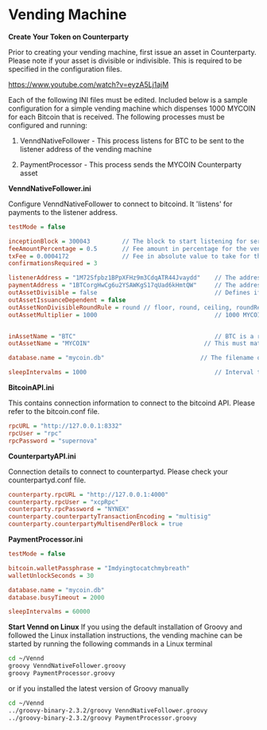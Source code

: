 Vending Machine
===============

**Create Your Token on Counterparty**

Prior to creating your vending machine, first issue an asset in Counterparty. Please note if your asset is divisible or indivisible. This is required to be specified in the configuration files.

https://www.youtube.com/watch?v=eyzA5Lj1ajM


Each of the following INI files must be edited. Included below is a sample configuration for a simple vending machine which dispenses 1000 MYCOIN for each Bitcoin that is received. The following processes must be configured and running:

1) VenndNativeFollower - This process listens for BTC to be sent to the listener address of the vending machine

2) PaymentProcessor - This process sends the MYCOIN Counterparty asset

**VenndNativeFollower.ini**

Configure VenndNativeFollower to connect to bitcoind. It 'listens' for payments to the listener address.

```ini
testMode = false

inceptionBlock = 300043         // The block to start listening for service requests -1. ie start listening on block 300044
feeAmountPercentage = 0.5       // Fee amount in percentage for the vending machine to take. eg 0.5%
txFee = 0.0004172               // Fee in absolute value to take for the costs of Counterparty transaction transmission
confirmationsRequired = 3

listenerAddress = "1M72Sfpbz1BPpXFHz9m3CdqATR44Jvaydd"    // The address which the gateway will receive the native alt-coin
paymentAddress = "1BTCorgHwCg6u2YSAWKgS17qUad6kHmtQW"     // The address which the gateway will dispense the Counterparty asset
outAssetDivisible = false                                 // Defines if the output asset from the vending machine is divisible
outAssetIssuanceDependent = false
outAssetNonDivisibleRoundRule = round // floor, round, ceiling, roundRefund (round and refund if the refund amount is less than TX fee)
outAssetMultiplier = 1000                                 // 1000 MYCOIN is dispensed for each BTC that is received


inAssetName = "BTC"                                       // BTC is a reserved word for bitcoin
outAssetName = "MYCOIN"                                // This must match the name of the asset you created in Counterparty

database.name = "mycoin.db"                           // The filename of the embedded SQL database

sleepIntervalms = 1000                                    // Interval to sleep between checking for new blocks
```


**BitcoinAPI.ini**

This contains connection information to connect to the bitcoind API. Please refer to the bitcoin.conf file.
```ini
rpcURL = "http://127.0.0.1:8332"
rpcUser = "rpc"
rpcPassword = "supernova"
```


**CounterpartyAPI.ini**

Connection details to connect to counterpartyd. Please check your counterpartyd.conf file.
```ini
counterparty.rpcURL = "http://127.0.0.1:4000"
counterparty.rpcUser = "xcpRpc"
counterparty.rpcPassword = "NYNEX"
counterparty.counterpartyTransactionEncoding = "multisig"                     // Encoding scheme for Counterparty transactions
counterparty.counterpartyMultisendPerBlock = true                             // Enable more than 1 tx per block
```


**PaymentProcessor.ini**
```ini
testMode = false

bitcoin.walletPassphrase = "Imdyingtocatchmybreath"                           // The wallet password currently needs to be the same for bitcoin and the alt-coin
walletUnlockSeconds = 30

database.name = "mycoin.db"
database.busyTimeout = 2000

sleepIntervalms = 60000
```

**Start Vennd on Linux**
If you using the default installation of Groovy and followed the Linux installation instructions, the vending machine can be started by running the following commands in a Linux terminal
```sh
cd ~/Vennd
groovy VenndNativeFollower.groovy
groovy PaymentProcessor.groovy
```
or if you installed the latest version of Groovy manually

```sh
cd ~/Vennd
../groovy-binary-2.3.2/groovy VenndNativeFollower.groovy
../groovy-binary-2.3.2/groovy PaymentProcessor.groovy
```

